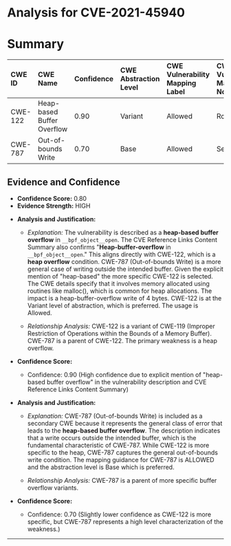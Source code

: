 # Analysis for CVE-2021-45940

# Summary
| CWE ID  | CWE Name                         | Confidence | CWE Abstraction Level | CWE Vulnerability Mapping Label | CWE-Vulnerability Mapping Notes |
| :-------- | :------------------------------- | :--------- | :-------------------- | :------------------------------ | :------------------------------ |
| CWE-122 | Heap-based Buffer Overflow | 0.90      | Variant               | Allowed                         | Root cause |
| CWE-787 | Out-of-bounds Write | 0.70      | Base               | Allowed                         | Secondary |

## Evidence and Confidence

*   **Confidence Score:** 0.80
*   **Evidence Strength:** HIGH

- **Analysis and Justification:**  
  - *Explanation:* The vulnerability is described as a **heap-based buffer overflow** in `__bpf_object__open`. The CVE Reference Links Content Summary also confirms "**Heap-buffer-overflow** in `__bpf_object__open`." This aligns directly with CWE-122, which is a **heap overflow** condition. CWE-787 (Out-of-bounds Write) is a more general case of writing outside the intended buffer. Given the explicit mention of "heap-based" the more specific CWE-122 is selected. The CWE details specify that it involves memory allocated using routines like malloc(), which is common for heap allocations. The impact is a heap-buffer-overflow write of 4 bytes. CWE-122 is at the Variant level of abstraction, which is preferred. The usage is Allowed.

  - *Relationship Analysis:* CWE-122 is a variant of CWE-119 (Improper Restriction of Operations within the Bounds of a Memory Buffer). CWE-787 is a parent of CWE-122. The primary weakness is a heap overflow.

- **Confidence Score:**  
  - Confidence: 0.90 (High confidence due to explicit mention of "heap-based buffer overflow" in the vulnerability description and CVE Reference Links Content Summary)

- **Analysis and Justification:**  
  - *Explanation:* CWE-787 (Out-of-bounds Write) is included as a secondary CWE because it represents the general class of error that leads to the **heap-based buffer overflow**. The description indicates that a write occurs outside the intended buffer, which is the fundamental characteristic of CWE-787. While CWE-122 is more specific to the heap, CWE-787 captures the general out-of-bounds write condition. The mapping guidance for CWE-787 is ALLOWED and the abstraction level is Base which is preferred.

  - *Relationship Analysis:* CWE-787 is a parent of more specific buffer overflow variants.

- **Confidence Score:**
  - Confidence: 0.70 (Slightly lower confidence as CWE-122 is more specific, but CWE-787 represents a high level characterization of the weakness.)

---